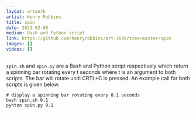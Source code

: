 ```yaml
---
layout: artwork
artist: Henry Robbins
title: spin
date: 2021-02-08
medium: Bash and Python script
link: https://github.com/henryrobbins/art-3699/tree/master/spin
images: []
videos: []
---
```


`spin.sh` and `spin.py` are a Bash and Python script respectively which return
a spinning bar rotating every t seconds where t is an argument to both scripts.
The bar will rotate unitl CRTL+C is pressed. An example call for both scripts
is given below.

```
# display a spinning bar rotating every 0.1 seconds
bash spin.sh 0.1
pyhton spin.py 0.1
```
